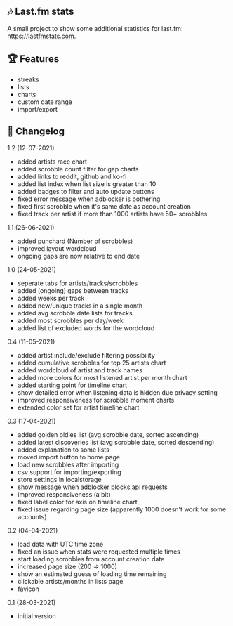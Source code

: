 ## 🎶 Last.fm stats 
A small project to show some additional statistics for last.fm: https://lastfmstats.com.

## 🏆 Features 
- streaks
- lists
- charts
- custom date range
- import/export

## 🐛 Changelog
1.2 (12-07-2021)
- added artists race chart
- added scrobble count filter for gap charts
- added links to reddit, github and ko-fi
- added list index when list size is greater than 10
- added badges to filter and auto update buttons
- fixed error message when adblocker is bothering 
- fixed first scrobble when it's same date as account creation
- fixed track per artist if more than 1000 artists have 50+ scrobbles

1.1 (26-06-2021)
- added punchard (Number of scrobbles)
- improved layout wordcloud
- ongoing gaps are now relative to end date

1.0 (24-05-2021)
- seperate tabs for artists/tracks/scrobbles
- added (ongoing) gaps between tracks 
- added weeks per track
- added new/unique tracks in a single month
- added avg scrobble date lists for tracks
- added most scrobbles per day/week
- added list of excluded words for the wordcloud

0.4 (11-05-2021)
- added artist include/exclude filtering possibility
- added cumulative scrobbles for top 25 artists chart
- added wordcloud of artist and track names
- added more colors for most listened artist per month chart
- added starting point for timeline chart
- show detailed error when listening data is hidden due privacy setting
- improved responsiveness for scrobble moment charts
- extended color set for artist timeline chart

0.3 (17-04-2021)
- added golden oldies list (avg scrobble date, sorted ascending)
- added latest discoveries list (avg scrobble date, sorted descending)
- added explanation to some lists
- moved import button to home page
- load new scrobbles after importing
- csv support for importing/exporting
- store settings in localstorage
- show message when adblocker blocks api requests
- improved responsiveness (a bit)
- fixed label color for axis on timeline chart
- fixed issue regarding page size (apparently 1000 doesn't work for some accounts)

0.2 (04-04-2021)
- load data with UTC time zone
- fixed an issue when stats were requested multiple times
- start loading scrobbles from account creation date
- increased page size (200 => 1000)
- show an estimated guess of loading time remaining
- clickable artists/months in lists page
- favicon

0.1 (28-03-2021) 
- initial version
